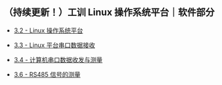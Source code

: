 ## （持续更新！）工训 Linux 操作系统平台｜软件部分

* [3.2 - Linux 操作系统平台](https://github.com/Mufanc/GX-Linux-Lab/tree/master/chapters/3.2)

* [3.3 - Linux 平台串口数据接收](https://github.com/Mufanc/GX-Linux-Lab/tree/master/chapters/3.3)

* [3.4 - 计算机串口数据收发与测量](https://github.com/Mufanc/GX-Linux-Lab/tree/master/chapters/3.4)

* [3.6 - RS485 信号的测量](https://github.com/Mufanc/GX-Linux-Lab/tree/master/chapters/3.6)
